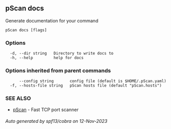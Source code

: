 ## pScan docs

Generate documentation for your command

```
pScan docs [flags]
```

### Options

```
  -d, --dir string   Directory to write docs to
  -h, --help         help for docs
```

### Options inherited from parent commands

```
      --config string       config file (default is $HOME/.pScan.yaml)
  -f, --hosts-file string   pScan hosts file (default "pScan.hosts")
```

### SEE ALSO

* [pScan](pScan.md)	 - Fast TCP port scanner

###### Auto generated by spf13/cobra on 12-Nov-2023
